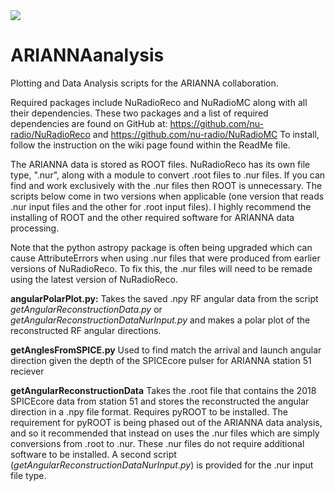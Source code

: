 <img src="https://pbs.twimg.com/media/EkYqKtbWsAYwkGC?format=jpg&name=large"/>

# ARIANNAanalysis

Plotting and Data Analysis scripts for the ARIANNA collaboration.


Required packages include NuRadioReco and NuRadioMC along with all their dependencies. These two packages and a list of required dependencies are found on GitHub at:
https://github.com/nu-radio/NuRadioReco
and
https://github.com/nu-radio/NuRadioMC
To install, follow the instruction on the wiki page found within the ReadMe file.

The ARIANNA data is stored as ROOT files. NuRadioReco has its own file type, ".nur", along with a module to convert .root files to .nur files. If you can find and work exclusively with the .nur files then ROOT is unnecessary. The scripts below come in two versions when applicable (one version that reads .nur input files and the other for .root input files). I highly recommend the installing of ROOT and the other required software for ARIANNA data processing.

Note that the python astropy package is often being upgraded which can cause AttributeErrors when using .nur files that were produced from earlier versions of NuRadioReco. To fix this, the .nur files will need to be remade using the latest version of NuRadioReco.

**angularPolarPlot.py:**
Takes the saved .npy RF angular data from the script *getAngularReconstructionData.py* or *getAngularReconstructionDataNurInput.py* and makes a polar plot of the reconstructed RF angular directions.

**getAnglesFromSPICE.py**
Used to find match the arrival and launch angular direction given the depth of the SPICEcore pulser for ARIANNA station 51 reciever

**getAngularReconstructionData**
Takes the .root file that contains the 2018 SPICEcore data from station 51 and stores the reconstructed the angular direction in a .npy file format. Requires pyROOT to be installed. The requirement for pyROOT is being phased out of the ARIANNA data analysis, and so it recommended that instead on uses the .nur files which are simply conversions from .root to .nur. These .nur files do not require additional software to be installed. A second script (*getAngularReconstructionDataNurInput.py*) is provided for the .nur input file type.
